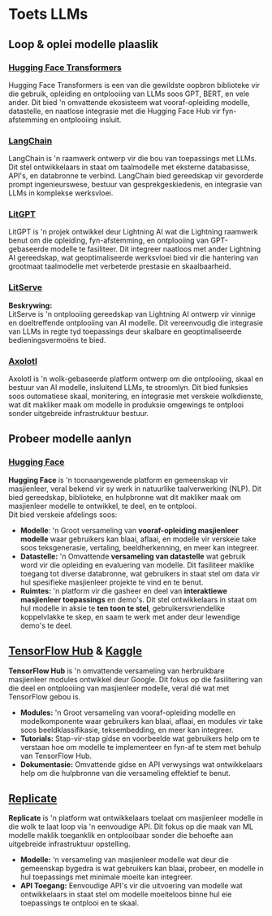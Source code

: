 # Toets LLMs

## Loop & oplei modelle plaaslik

### [**Hugging Face Transformers**](https://github.com/huggingface/transformers)

Hugging Face Transformers is een van die gewildste oopbron biblioteke vir die gebruik, opleiding en ontplooiing van LLMs soos GPT, BERT, en vele ander. Dit bied 'n omvattende ekosisteem wat vooraf-opleiding modelle, datastelle, en naatlose integrasie met die Hugging Face Hub vir fyn-afstemming en ontplooiing insluit.

### [**LangChain**](https://github.com/langchain-ai/langchain)

LangChain is 'n raamwerk ontwerp vir die bou van toepassings met LLMs. Dit stel ontwikkelaars in staat om taalmodelle met eksterne databasisse, API's, en databronne te verbind. LangChain bied gereedskap vir gevorderde prompt ingenieurswese, bestuur van gesprekgeskiedenis, en integrasie van LLMs in komplekse werksvloei.

### [**LitGPT**](https://github.com/Lightning-AI/litgpt)

LitGPT is 'n projek ontwikkel deur Lightning AI wat die Lightning raamwerk benut om die opleiding, fyn-afstemming, en ontplooiing van GPT-gebaseerde modelle te fasiliteer. Dit integreer naatloos met ander Lightning AI gereedskap, wat geoptimaliseerde werksvloei bied vir die hantering van grootmaat taalmodelle met verbeterde prestasie en skaalbaarheid.

### [**LitServe**](https://github.com/Lightning-AI/LitServe)

**Beskrywing:**\
LitServe is 'n ontplooiing gereedskap van Lightning AI ontwerp vir vinnige en doeltreffende ontplooiing van AI modelle. Dit vereenvoudig die integrasie van LLMs in regte tyd toepassings deur skalbare en geoptimaliseerde bedieningsvermoëns te bied.

### [**Axolotl**](https://github.com/axolotl-ai-cloud/axolotl)

Axolotl is 'n wolk-gebaseerde platform ontwerp om die ontplooiing, skaal en bestuur van AI modelle, insluitend LLMs, te stroomlyn. Dit bied funksies soos outomatiese skaal, monitering, en integrasie met verskeie wolkdienste, wat dit makliker maak om modelle in produksie omgewings te ontplooi sonder uitgebreide infrastruktuur bestuur.

## Probeer modelle aanlyn

### [**Hugging Face**](https://huggingface.co/)

**Hugging Face** is 'n toonaangewende platform en gemeenskap vir masjienleer, veral bekend vir sy werk in natuurlike taalverwerking (NLP). Dit bied gereedskap, biblioteke, en hulpbronne wat dit makliker maak om masjienleer modelle te ontwikkel, te deel, en te ontplooi.\
Dit bied verskeie afdelings soos:

* **Modelle**: 'n Groot versameling van **vooraf-opleiding masjienleer modelle** waar gebruikers kan blaai, aflaai, en modelle vir verskeie take soos teksgenerasie, vertaling, beeldherkenning, en meer kan integreer.
* **Datastelle:** 'n Omvattende **versameling van datastelle** wat gebruik word vir die opleiding en evaluering van modelle. Dit fasiliteer maklike toegang tot diverse databronne, wat gebruikers in staat stel om data vir hul spesifieke masjienleer projekte te vind en te benut.
* **Ruimtes:** 'n platform vir die gasheer en deel van **interaktiewe masjienleer toepassings** en demo's. Dit stel ontwikkelaars in staat om hul modelle in aksie te **ten toon te stel**, gebruikersvriendelike koppelvlakke te skep, en saam te werk met ander deur lewendige demo's te deel.

## [**TensorFlow Hub**](https://www.tensorflow.org/hub) **&** [**Kaggle**](https://www.kaggle.com/)

**TensorFlow Hub** is 'n omvattende versameling van herbruikbare masjienleer modules ontwikkel deur Google. Dit fokus op die fasilitering van die deel en ontplooiing van masjienleer modelle, veral dié wat met TensorFlow gebou is.

* **Modules:** 'n Groot versameling van vooraf-opleiding modelle en modelkomponente waar gebruikers kan blaai, aflaai, en modules vir take soos beeldklassifikasie, teksembedding, en meer kan integreer.
* **Tutorials:** Stap-vir-stap gidse en voorbeelde wat gebruikers help om te verstaan hoe om modelle te implementeer en fyn-af te stem met behulp van TensorFlow Hub.
* **Dokumentasie:** Omvattende gidse en API verwysings wat ontwikkelaars help om die hulpbronne van die versameling effektief te benut.

## [**Replicate**](https://replicate.com/home)

**Replicate** is 'n platform wat ontwikkelaars toelaat om masjienleer modelle in die wolk te laat loop via 'n eenvoudige API. Dit fokus op die maak van ML modelle maklik toeganklik en ontplooibaar sonder die behoefte aan uitgebreide infrastruktuur opstelling.

* **Modelle:** 'n versameling van masjienleer modelle wat deur die gemeenskap bygedra is wat gebruikers kan blaai, probeer, en modelle in hul toepassings met minimale moeite kan integreer.
* **API Toegang:** Eenvoudige API's vir die uitvoering van modelle wat ontwikkelaars in staat stel om modelle moeiteloos binne hul eie toepassings te ontplooi en te skaal.
